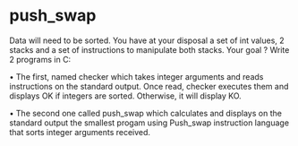 # push_swap

Data will need to be sorted. You have at your disposal a set of int values, 2 stacks and a set of instructions to manipulate both stacks. Your goal ? Write 2 programs in C:

• The first, named checker which takes integer arguments and reads instructions on the standard output. Once read, checker executes them and displays OK if integers are sorted. Otherwise, it will display KO.

• The second one called push_swap which calculates and displays on the standard output the smallest progam using Push_swap instruction language that sorts integer arguments received.
